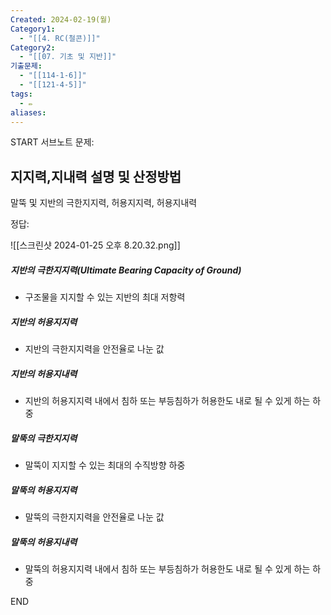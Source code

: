 ```yaml
---
Created: 2024-02-19(월)
Category1:
  - "[[4. RC(철콘)]]"
Category2:
  - "[[07. 기초 및 지반]]"
기출문제:
  - "[[114-1-6]]"
  - "[[121-4-5]]"
tags:
  - ✏️
aliases: 
---
```

START
서브노트
문제:  
## 지지력,지내력 설명 및 산정방법 
말뚝 및 지반의 극한지지력, 허용지지력, 허용지내력


정답: 


![[스크린샷 2024-01-25 오후 8.20.32.png]]
##### 지반의 극한지지력(Ultimate Bearing Capacity of Ground)
- 구조물을 지지할 수 있는 지반의 최대 저항력
##### 지반의 허용지지력
- 지반의 극한지지력을 안전율로 나눈 값
##### 지반의 허용지내력
- 지반의 허용지지력 내에서 침하 또는 부등침하가 허용한도 내로 될 수 있게 하는 하중
##### 말뚝의 극한지지력
- 말뚝이 지지할 수 있는 최대의 수직방향 하중
##### 말뚝의 허용지지력
- 말뚝의 극한지지력을 안전율로 나눈 값
##### 말뚝의 허용지내력
- 말뚝의 허용지지력 내에서 침하 또는 부등침하가 허용한도 내로 될 수 있게 하는 하중
<!--ID: 1688385888876-->
END
